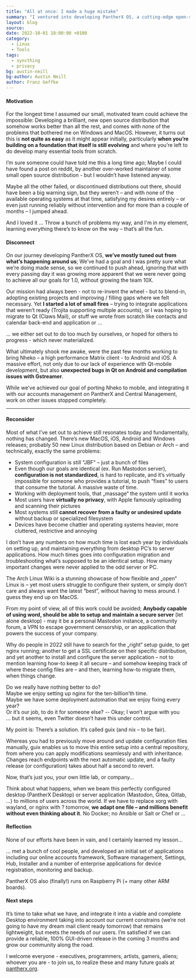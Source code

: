 ```yaml
---
title: "All at once: I made a huge mistake"
summary: "I ventured into developing PantherX OS, a cutting-edge open-source operating system, aiming to tackle the issues found in Windows and MacOS. Throughout the process, I encountered numerous obstacles and gained valuable insights from the experience."
layout: blog
source:
date: 2022-10-01 18:00:00 +0100
category:
  - Linux
  - Tools
tags:
  - syncthing
  - privacy
bg: austin-neill
bg-author: Austin Neill
author: Franz Geffke
---
```


#### Motivation

For the longest time I assumed our small, motivated team could achieve the impossible: Developing a brilliant, new open source distribution that somehow works better than all the rest, and comes with none of the problems that bothered me on Windows and MacOS. However, it turns out this is **not quite as easy** as it might appear initially, particularly **when you’re building on a foundation that itself is still evolving** and where you’re left to do develop many essential tools from scratch.

I’m sure someone could have told me this a long time ago; Maybe I could have found a post on reddit, by another over-worked maintainer of some small open source distribution - but I wouldn’t have listened anyway.

Maybe all the other failed, or discontinued distributions out there, should have been a big warning sign, but they weren’t – and with none of the available operating systems at that time, satisfying my desires entirely – or even just running reliably without intervention and for more than a couple of months – I jumped ahead.

And I loved it … Throw a bunch of problems my way, and I'm in my element, learning everything there’s to know on the way – that’s all the fun.

#### Disconnect

On our journey developing PantherX OS, **we’ve mostly tuned out from what’s happening around us**; We’ve had a goal and I was pretty sure what we’re doing made sense, so we continued to push ahead, ignoring that with every passing day it was growing more apparent that we were never going to achieve all our goals for 1.0, without growing the team 10X.

Our mission had always been - not to re-invent the wheel - but to blend-in, adopting existing projects and improving / filling gaps where we felt necessary. Yet **I started a lot of small fires** – trying to integrate applications that weren’t ready (Trojita supporting multiple accounts), or I was hoping to migrate to Qt (Claws Mail), or stuff we wrote from scratch like contacts and calendar back-end and application or …

... we either set out to do too much by ourselves, or hoped for others to progress - which never materialized.

What ultimately shook me awake, were the past few months working to bring Nheko – a high performance Matrix client - to Android and iOS. A massive effort, not only due to our lack of experience with Qt-mobile development, but also **unexpected bugs in Qt on Android and compilation issues with Gstreamer**.

While we’ve achieved our goal of porting Nheko to mobile, and integrating it with our accounts management on PantherX and Central Management, work on other issues stopped completely.

---

#### Reconsider

Most of what I’ve set out to achieve still resonates today and fundamentally, nothing has changed. There’s new MacOS, iOS, Android and Windows releases; probably 50 new Linux distribution based on Debian or Arch – and technically, exactly the same problems:

- System configuration is still "JBF" – just a bunch of files
- Even though our goals are identical (ex. Run Mastodon server), **configuration is not standardized**, is hard to replicate, and it’s virtually impossible for someone who provides a tutorial, to push “fixes” to users that consume the tutorial. A massive waste of time.
- Working with deployment tools, that „massage“ the system until it works
- Most users have **virtually no privacy**, with Apple famously uploading and scanning their pictures
- Most systems still **cannot recover from a faulty or undesired update** without backup or specialized filesystem
- Devices have become chattier and operating systems heavier, more cluttered, restrictive and annoying

I don’t have any numbers on how much time is lost each year by individuals on setting up, and maintaining everything from desktop PC’s to server applications. How much times goes into configuration migration and troubleshooting what’s supposed to be an identical setup. How many important changes were never applied to the odd server or PC.

The Arch Linux Wiki is a stunning showcase of how flexible and „open“ Linux is – yet most users struggle to configure their system, or simply don’t care and always want the latest “best”, without having to mess around. I guess they end up on MacOS.

From my point of view, all of this work could be avoided; **Anybody capable of using word, should be able to setup and maintain a secure server** (let alone desktop) - may it be a personal Mastodon instance, a community forum, a VPN to escape government censorship, or an application that powers the success of your company.

Why do people in 2022 still have to search for the „right“ setup guide, to get nginx running; another to get a SSL certificate on their specific distribution, and yet another to install and configure the server application – not to mention learning how-to keep it all secure – and somehow keeping track of where these config files are – and then, learning how-to migrate them, when things change.

Do we really have nothing better to do?<br>
Maybe we enjoy setting up nginx for the ten-billion’th time.<br>
Maybe we have some deployment automation that we enjoy fixing every year?<br>
Or it’s our job, to do it for someone else? -- Okay; I won’t argue with you<br>
… but it seems, even Twitter doesn’t have this under control.

My point is: There’s a solution. It’s called guix (and nix – to be fair).

Whereas you had to previously move around and update configuration files manually, guix enables us to move this entire setup into a central repository, from where you can apply modifications seamlessly and with inheritance. Changes reach endpoints with the next automatic update, and a faulty release (or configuration) takes about half a second to revert.

Now, that’s just you, your own little lab, or company…

Think about what happens, when we beam this perfectly configured desktop (PantherX Desktop) or server application (Mastodon, Gitea, Gitlab, …) to millions of users across the world. If we have to replace xorg with wayland, or nginx with ? tomorrow, **we adapt one file – and millions benefit without even thinking about it**. No Docker; no Ansible or Salt or Chef or …

#### Reflection

None of our efforts have been in vain, and I certainly learned my lesson...

... met a bunch of cool people, and developed an initial set of applications including our online accounts framework, Software management, Settings, Hub, Installer and a number of enterprise applications for device registration, monitoring and backup.

PantherX OS also (finally!) runs on Raspberry Pi (+ many other ARM boards).

#### Next steps

It’s time to take what we have, and integrate it into a viable and complete Desktop environment taking into account our current constrains (we’re not going to have my dream mail client ready tomorrow) that remains lightweight, but meets the needs of our users. I’m satisfied if we can provide a reliable, 100% GUI-driven release in the coming 3 months and grow our community along the road.

I welcome everyone - executives, programmers, artists, gamers, aliens; whoever you are - to join us, to realize these and many future goals at [pantherx.org](www.pantherx.org).
